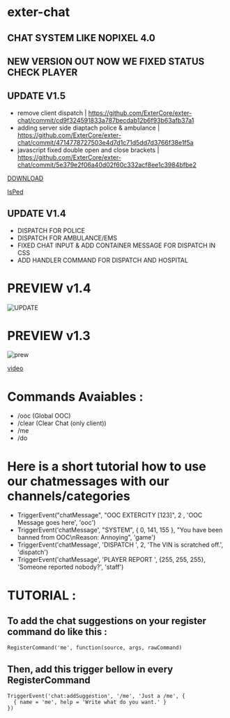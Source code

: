 # exter-chat
## CHAT SYSTEM LIKE NOPIXEL 4.0

## NEW VERSION OUT NOW WE FIXED STATUS CHECK PLAYER

## UPDATE V1.5

- remove client dispatch | https://github.com/ExterCore/exter-chat/commit/cd9f324591833a787becdab12b6f93b63afb37a1
- adding server side diaptach police & ambulance | https://github.com/ExterCore/exter-chat/commit/4714778727503e4d7d1c71d5dd7d3766f38e1f5a
- javascript fixed double open and close brackets | https://github.com/ExterCore/exter-chat/commit/5e379e2f06a40d02f60c332acf8ee1c3984bfbe2

[DOWNLOAD](https://github.com/ExterCore/exter-chat/releases/tag/exter-chat-v1.5)

[IsPed](https://github.com/CtrlAltDelete4413/IsPed)

## UPDATE V1.4
- DISPATCH FOR POLICE
- DISPATCH FOR AMBULANCE/EMS
- FIXED CHAT INPUT & ADD CONTAINER MESSAGE FOR DISPATCH IN CSS
- ADD HANDLER COMMAND FOR DISPATCH AND HOSPITAL

# PREVIEW v1.4
![UPDATE](https://github.com/user-attachments/assets/44afc89a-6833-493a-b248-148326d8158b)


# PREVIEW v1.3
![prew](https://github.com/user-attachments/assets/4bcf733a-b0e2-4b55-a686-0b25dd795d7b)

[video](https://streamable.com/mwsh29)

# Commands Avaiables : 
- /ooc (Global OOC)
- /clear (Clear Chat (only client))
- /me
- /do

# Here is a short tutorial how to use our chatmessages with our channels/categories

- TriggerEvent("chatMessage", "OOC EXTERCITY [123]", 2 , 'OOC Message goes here', 'ooc')
- TriggerEvent('chatMessage', "SYSTEM", { 0, 141, 155 }, "You have been banned from OOC\nReason: Annoying", 'game')
- TriggerEvent('chatMessage', 'DISPATCH ', 2, 'The VIN is scratched off.', 'dispatch')
- TriggerEvent('chatMessage', 'PLAYER REPORT ', {255, 255, 255}, 'Someone reported nobody?', 'staff')



# TUTORIAL : 

## To add the chat suggestions on your register command do like this :

    RegisterCommand('me', function(source, args, rawCommand)

## Then, add this trigger bellow in every RegisterCommand

    TriggerEvent('chat:addSuggestion', '/me', 'Just a /me', {
      { name = 'me', help = 'Write what do you want.' }
    })
